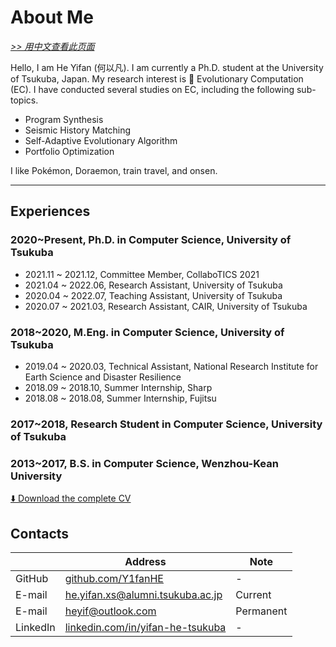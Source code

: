 # About Me

[*>> 用中文查看此页面*](/cn/aboutme/)

Hello, I am He Yifan (何以凡). I am currently a Ph.D. student at the University of Tsukuba, Japan. My research interest is 🧬 Evolutionary Computation (EC). I have conducted several studies on EC, including the following sub-topics.

- Program Synthesis
- Seismic History Matching
- Self-Adaptive Evolutionary Algorithm
- Portfolio Optimization

I like Pokémon, Doraemon, train travel, and onsen.

---

## Experiences

### 2020~Present, Ph.D. in Computer Science, University of Tsukuba

- 2021.11 ~ 2021.12, Committee Member, CollaboTICS 2021
- 2021.04 ~ 2022.06, Research Assistant, University of Tsukuba
- 2020.04 ~ 2022.07, Teaching Assistant, University of Tsukuba
- 2020.07 ~ 2021.03, Research Assistant, CAIR, University of Tsukuba

### 2018~2020, M.Eng. in Computer Science, University of Tsukuba

- 2019.04 ~ 2020.03, Technical Assistant, National Research Institute for Earth Science and Disaster Resilience
- 2018.09 ~ 2018.10, Summer Internship, Sharp
- 2018.08 ~ 2018.08, Summer Internship, Fujitsu

### 2017~2018, Research Student in Computer Science, University of Tsukuba

### 2013~2017, B.S. in Computer Science, Wenzhou-Kean University

[⬇️ Download the complete CV](yifan.2022.09.pdf)

## Contacts

| | Address | Note |
| - | - | - |
| GitHub | [github.com/Y1fanHE](https://github.com/Y1fanHE) | - |
| E-mail | [he.yifan.xs@alumni.tsukuba.ac.jp](mailto:he.yifan.xs@alumni.tsukuba.ac.jp) | Current |
| E-mail | [heyif@outlook.com](mailto:heyif@outlook.com) | Permanent |
| LinkedIn | [linkedin.com/in/yifan-he-tsukuba](https://linkedin.com/in/yifan-he-tsukuba) | - |
